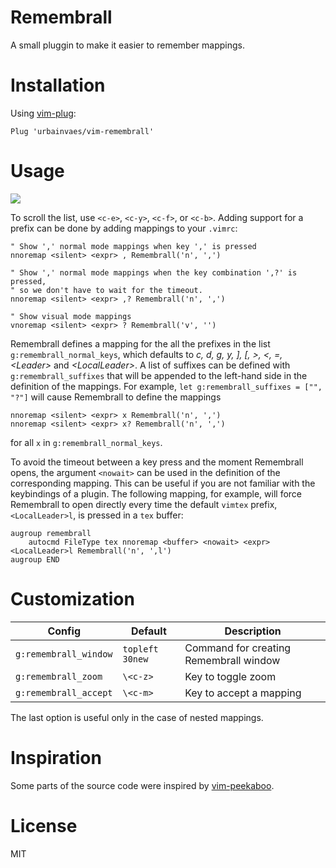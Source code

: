 # Remembrall

A small pluggin to make it easier to remember mappings.

# Installation

Using [vim-plug](https://github.com/junegunn/vim-plug):

```vim
Plug 'urbainvaes/vim-remembrall'
```

# Usage

![](https://raw.github.com/urbainvaes/vim-remembrall/gif/tty.gif)

To scroll the list, use `<c-e>`, `<c-y>`, `<c-f>`, or `<c-b>`.
Adding support for a prefix can be done by adding mappings to your `.vimrc`:

```vim
" Show ',' normal mode mappings when key ',' is pressed
nnoremap <silent> <expr> , Remembrall('n', ',')

" Show ',' normal mode mappings when the key combination ',?' is pressed,
" so we don't have to wait for the timeout.
nnoremap <silent> <expr> ,? Remembrall('n', ',')

" Show visual mode mappings
vnoremap <silent> <expr> ? Remembrall('v', '')
```

Remembrall defines a mapping for the all the prefixes in the list `g:remembrall_normal_keys`,
which defaults to *c, d, g, y, ], [, >, <, =, \<Leader\>* and *\<LocalLeader\>*.
A list of suffixes can be defined with `g:remembrall_suffixes`
that will be appended to the left-hand side in the definition of the mappings.
For example, `let g:remembrall_suffixes = ["", "?"]` will cause Remembrall to define the mappings
```vim
nnoremap <silent> <expr> x Remembrall('n', ',')
nnoremap <silent> <expr> x? Remembrall('n', ',')
```
for all `x` in `g:remembrall_normal_keys`.

To avoid the timeout between a key press and the moment Remembrall opens,
the argument `<nowait>` can be used in the definition of the corresponding mapping.
This can be useful if you are not familiar with the keybindings of a plugin.
The following mapping, for example,
will force Remembrall to open directly every time the default `vimtex` prefix,
`<LocalLeader>l`, is pressed in a `tex` buffer:
```vim
augroup remembrall
    autocmd FileType tex nnoremap <buffer> <nowait> <expr> <LocalLeader>l Remembrall('n', ',l')
augroup END
```

# Customization

| Config                | Default         | Description                            |
| ------                | -------         | -----------                            |
| `g:remembrall_window` | `topleft 30new` | Command for creating Remembrall window |
| `g:remembrall_zoom`   | `\<c-z>`        | Key to toggle zoom                     |
| `g:remembrall_accept` | `\<c-m>`        | Key to accept a mapping                |

The last option is useful only in the case of nested mappings.

# Inspiration

Some parts of the source code were inspired by [vim-peekaboo](https://github.com/junegunn/vim-peekaboo).

# License

MIT
